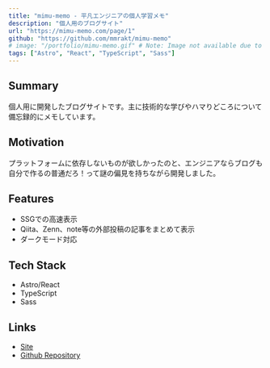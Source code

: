 ```yaml
---
title: "mimu-memo - 平凡エンジニアの個人学習メモ"
description: "個人用のブログサイト"
url: "https://mimu-memo.com/page/1"
github: "https://github.com/mmrakt/mimu-memo"
# image: "/portfolio/mimu-memo.gif" # Note: Image not available due to Notion URL restrictions
tags: ["Astro", "React", "TypeScript", "Sass"]
---
```


## Summary
個人用に開発したブログサイトです。主に技術的な学びやハマりどころについて備忘録的にメモしています。

## Motivation
プラットフォームに依存しないものが欲しかったのと、エンジニアならブログも自分で作るの普通だろ！って謎の偏見を持ちながら開発しました。

## Features
- SSGでの高速表示
- Qiita、Zenn、note等の外部投稿の記事をまとめて表示
- ダークモード対応

## Tech Stack
- Astro/React
- TypeScript
- Sass

## Links
- [Site](https://mimu-memo.com/page/1)
- [Github Repository](https://github.com/mmrakt/mimu-memo)